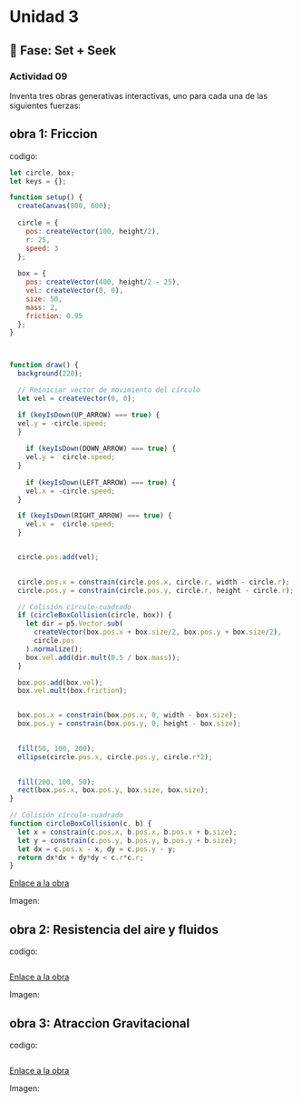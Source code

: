 # Unidad 3

## 🔎 Fase: Set + Seek


### Actividad 09

Inventa tres obras generativas interactivas, uno para cada una de las siguientes fuerzas:

**obra 1: Friccion**
-

codigo:
```js
let circle, box;
let keys = {};

function setup() {
  createCanvas(800, 600);
  
  circle = {
    pos: createVector(100, height/2),
    r: 25,
    speed: 3
  };
  
  box = {
    pos: createVector(400, height/2 - 25),
    vel: createVector(0, 0),
    size: 50,
    mass: 2,
    friction: 0.95
  };
}



function draw() {
  background(220);

  // Reiniciar vector de movimiento del círculo
  let vel = createVector(0, 0);

  if (keyIsDown(UP_ARROW) === true) {
  vel.y = -circle.speed;
  }
  
    if (keyIsDown(DOWN_ARROW) === true) {
    vel.y =  circle.speed;
  }
  
    if (keyIsDown(LEFT_ARROW) === true) {
    vel.x = -circle.speed;
  }

  if (keyIsDown(RIGHT_ARROW) === true) {
    vel.x =  circle.speed;
  }


  circle.pos.add(vel);

  
  circle.pos.x = constrain(circle.pos.x, circle.r, width - circle.r);
  circle.pos.y = constrain(circle.pos.y, circle.r, height - circle.r);

  // Colisión círculo-cuadrado
  if (circleBoxCollision(circle, box)) {
    let dir = p5.Vector.sub(
      createVector(box.pos.x + box.size/2, box.pos.y + box.size/2), 
      circle.pos
    ).normalize();
    box.vel.add(dir.mult(0.5 / box.mass));
  }

  box.pos.add(box.vel);
  box.vel.mult(box.friction);


  box.pos.x = constrain(box.pos.x, 0, width - box.size);
  box.pos.y = constrain(box.pos.y, 0, height - box.size);

 
  fill(50, 100, 200);
  ellipse(circle.pos.x, circle.pos.y, circle.r*2);

  
  fill(200, 100, 50);
  rect(box.pos.x, box.pos.y, box.size, box.size);
}

// Colisión círculo-cuadrado
function circleBoxCollision(c, b) {
  let x = constrain(c.pos.x, b.pos.x, b.pos.x + b.size);
  let y = constrain(c.pos.y, b.pos.y, b.pos.y + b.size);
  let dx = c.pos.x - x, dy = c.pos.y - y;
  return dx*dx + dy*dy < c.r*c.r;
}


```

[Enlace a la obra]()

Imagen:

**obra 2: Resistencia del aire y fluidos**
-

codigo:
```js

```

[Enlace a la obra]()

Imagen:


**obra 3: Atraccion Gravitacional**
-

codigo:
```js

```

[Enlace a la obra]()

Imagen:


